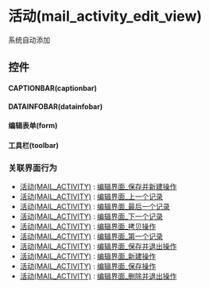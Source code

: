 # 活动(mail_activity_edit_view)  <!-- {docsify-ignore-all} -->


系统自动添加



## 控件
#### CAPTIONBAR(captionbar)
#### DATAINFOBAR(datainfobar)
#### 编辑表单(form)
#### 工具栏(toolbar)


### 关联界面行为
  * [活动(MAIL_ACTIVITY)](module/mail/mail_activity) : [编辑界面_保存并新建操作](module/mail/mail_activity#界面行为)
  * [活动(MAIL_ACTIVITY)](module/mail/mail_activity) : [编辑界面_上一个记录](module/mail/mail_activity#界面行为)
  * [活动(MAIL_ACTIVITY)](module/mail/mail_activity) : [编辑界面_最后一个记录](module/mail/mail_activity#界面行为)
  * [活动(MAIL_ACTIVITY)](module/mail/mail_activity) : [编辑界面_下一个记录](module/mail/mail_activity#界面行为)
  * [活动(MAIL_ACTIVITY)](module/mail/mail_activity) : [编辑界面_拷贝操作](module/mail/mail_activity#界面行为)
  * [活动(MAIL_ACTIVITY)](module/mail/mail_activity) : [编辑界面_第一个记录](module/mail/mail_activity#界面行为)
  * [活动(MAIL_ACTIVITY)](module/mail/mail_activity) : [编辑界面_保存并退出操作](module/mail/mail_activity#界面行为)
  * [活动(MAIL_ACTIVITY)](module/mail/mail_activity) : [编辑界面_新建操作](module/mail/mail_activity#界面行为)
  * [活动(MAIL_ACTIVITY)](module/mail/mail_activity) : [编辑界面_保存操作](module/mail/mail_activity#界面行为)
  * [活动(MAIL_ACTIVITY)](module/mail/mail_activity) : [编辑界面_删除并退出操作](module/mail/mail_activity#界面行为)

<script>
 const { createApp } = Vue
  createApp({
    data() {
      return {

      }
    }
  }).use(ElementPlus).mount('#app')
</script>